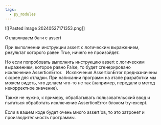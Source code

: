 ```yaml
---
tags:
  - py_modules
---
```

![[Pasted image 20240527171353.png]]

Отлавливаем баги с assert

При выполнении инструкции assert с логическим выражением, результат которого равен True, ничего не произойдет.

Но если попробовать выполнить инструкцию assert с логическим выражением, которое равно False, то будет сгенерировано исключение AssertionError.
 
Исключения AssertionError предназначены скорее для отладки. При написании программ на этапе разработки мы можем видеть, что делаем что-то не так (например, передали в метод некорректное значение). 

Также не нужно, к примеру, обрабатывать пользовательский ввод и пытаться обработать исключение AssertionError блоком try-except.

Если в вашем коде будет очень много assert'ов, то это затронет и производительность программы.